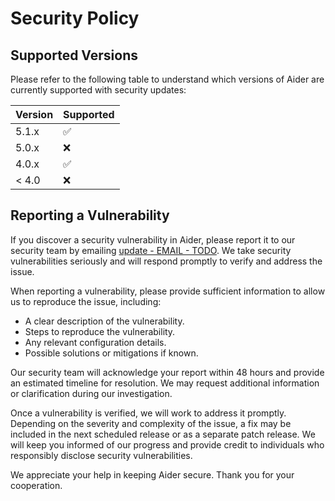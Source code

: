# Security Policy

## Supported Versions

Please refer to the following table to understand which versions of Aider are currently supported with security updates:

| Version | Supported          |
| ------- | ------------------ |
| 5.1.x   | :white_check_mark: |
| 5.0.x   | :x:                |
| 4.0.x   | :white_check_mark: |
| < 4.0   | :x:                |

## Reporting a Vulnerability

If you discover a security vulnerability in Aider, please report it to our security team by emailing [update - EMAIL - TODO](mailto:security@example.com). We take security vulnerabilities seriously and will respond promptly to verify and address the issue.

When reporting a vulnerability, please provide sufficient information to allow us to reproduce the issue, including:

- A clear description of the vulnerability.
- Steps to reproduce the vulnerability.
- Any relevant configuration details.
- Possible solutions or mitigations if known.

Our security team will acknowledge your report within 48 hours and provide an estimated timeline for resolution. We may request additional information or clarification during our investigation.

Once a vulnerability is verified, we will work to address it promptly. Depending on the severity and complexity of the issue, a fix may be included in the next scheduled release or as a separate patch release. We will keep you informed of our progress and provide credit to individuals who responsibly disclose security vulnerabilities.

We appreciate your help in keeping Aider secure. Thank you for your cooperation.

